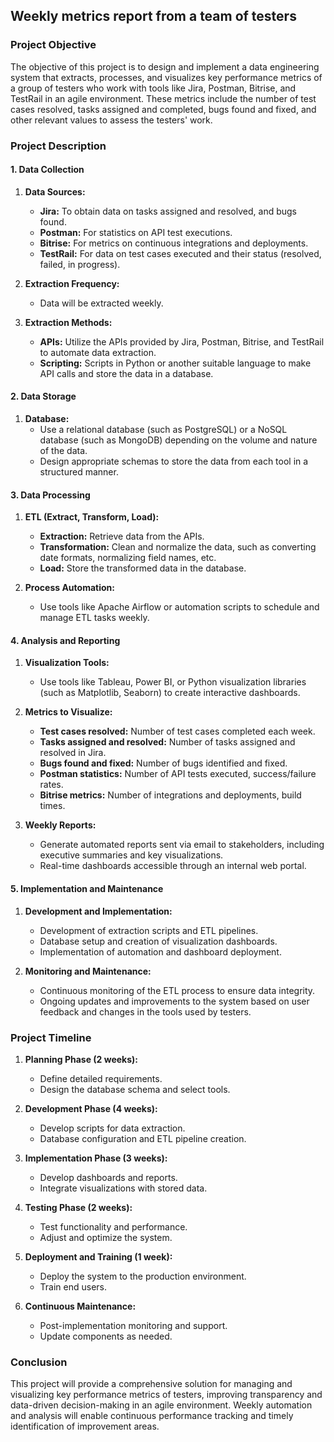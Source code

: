 ## Weekly metrics report from a team of testers

### Project Objective
The objective of this project is to design and implement a data engineering system that extracts, processes, and visualizes key performance metrics of a group of testers who work with tools like Jira, Postman, Bitrise, and TestRail in an agile environment. These metrics include the number of test cases resolved, tasks assigned and completed, bugs found and fixed, and other relevant values to assess the testers' work.

### Project Description

#### 1. Data Collection

1. **Data Sources:**
   - **Jira:** To obtain data on tasks assigned and resolved, and bugs found.
   - **Postman:** For statistics on API test executions.
   - **Bitrise:** For metrics on continuous integrations and deployments.
   - **TestRail:** For data on test cases executed and their status (resolved, failed, in progress).

2. **Extraction Frequency:**
   - Data will be extracted weekly.

3. **Extraction Methods:**
   - **APIs:** Utilize the APIs provided by Jira, Postman, Bitrise, and TestRail to automate data extraction.
   - **Scripting:** Scripts in Python or another suitable language to make API calls and store the data in a database.

#### 2. Data Storage

1. **Database:**
   - Use a relational database (such as PostgreSQL) or a NoSQL database (such as MongoDB) depending on the volume and nature of the data.
   - Design appropriate schemas to store the data from each tool in a structured manner.

#### 3. Data Processing

1. **ETL (Extract, Transform, Load):**
   - **Extraction:** Retrieve data from the APIs.
   - **Transformation:** Clean and normalize the data, such as converting date formats, normalizing field names, etc.
   - **Load:** Store the transformed data in the database.

2. **Process Automation:**
   - Use tools like Apache Airflow or automation scripts to schedule and manage ETL tasks weekly.

#### 4. Analysis and Reporting

1. **Visualization Tools:**
   - Use tools like Tableau, Power BI, or Python visualization libraries (such as Matplotlib, Seaborn) to create interactive dashboards.

2. **Metrics to Visualize:**
   - **Test cases resolved:** Number of test cases completed each week.
   - **Tasks assigned and resolved:** Number of tasks assigned and resolved in Jira.
   - **Bugs found and fixed:** Number of bugs identified and fixed.
   - **Postman statistics:** Number of API tests executed, success/failure rates.
   - **Bitrise metrics:** Number of integrations and deployments, build times.

3. **Weekly Reports:**
   - Generate automated reports sent via email to stakeholders, including executive summaries and key visualizations.
   - Real-time dashboards accessible through an internal web portal.

#### 5. Implementation and Maintenance

1. **Development and Implementation:**
   - Development of extraction scripts and ETL pipelines.
   - Database setup and creation of visualization dashboards.
   - Implementation of automation and dashboard deployment.

2. **Monitoring and Maintenance:**
   - Continuous monitoring of the ETL process to ensure data integrity.
   - Ongoing updates and improvements to the system based on user feedback and changes in the tools used by testers.

### Project Timeline

1. **Planning Phase (2 weeks):**
   - Define detailed requirements.
   - Design the database schema and select tools.

2. **Development Phase (4 weeks):**
   - Develop scripts for data extraction.
   - Database configuration and ETL pipeline creation.

3. **Implementation Phase (3 weeks):**
   - Develop dashboards and reports.
   - Integrate visualizations with stored data.

4. **Testing Phase (2 weeks):**
   - Test functionality and performance.
   - Adjust and optimize the system.

5. **Deployment and Training (1 week):**
   - Deploy the system to the production environment.
   - Train end users.

6. **Continuous Maintenance:**
   - Post-implementation monitoring and support.
   - Update components as needed.

### Conclusion

This project will provide a comprehensive solution for managing and visualizing key performance metrics of testers, improving transparency and data-driven decision-making in an agile environment. Weekly automation and analysis will enable continuous performance tracking and timely identification of improvement areas.
